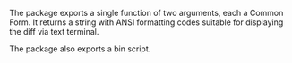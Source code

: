 The package exports a single function of two arguments, each a Common
Form. It returns a string with ANSI formatting codes suitable for
displaying the diff via text terminal.

The package also exports a bin script.
